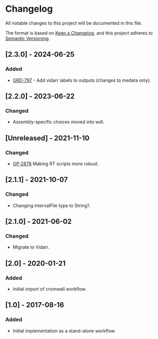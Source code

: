 # Changelog
All notable changes to this project will be documented in this file.

The format is based on [Keep a Changelog](https://keepachangelog.com/en/1.0.0/),
and this project adheres to [Semantic Versioning](https://semver.org/spec/v2.0.0.html).

## [2.3.0] - 2024-06-25
### Added
- [GRD-797](https://jira.oicr.on.ca/browse/GRD-797) - Add vidarr labels to outputs (changes to medata only).

## [2.2.0] - 2023-06-22
### Changed
- Assembly-specific choices moved into wdl.

## [Unreleased] - 2021-11-10
### Changed
- [GP-2878](https://jira.oicr.on.ca/browse/GP-2878) Making RT scripts more robust.

## [2.1.1] - 2021-10-07
### Changed
- Changing intervalFile type to String?.

## [2.1.0] - 2021-06-02
### Changed
- Migrate to Vidarr.

## [2.0] - 2020-01-21
### Added
- Initial import of cromwell workflow.

## [1.0] - 2017-08-16
### Added
- Initial implementation as a stand-alone workflow.

